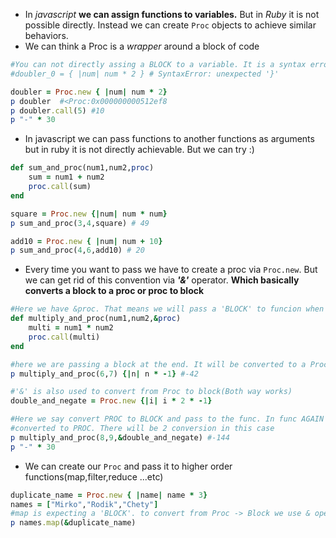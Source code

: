 - In _javascript_ **we can assign functions to variables.** But in _Ruby_ it is not possible directly. Instead we can create `Proc` objects to achieve similar behaviors.
- We can think a Proc is a _wrapper_ around a block of code
```rb
#You can not directly assing a BLOCK to a variable. It is a syntax error
#doubler_0 = { |num| num * 2 } # SyntaxError: unexpected '}'

doubler = Proc.new { |num| num * 2}
p doubler  #<Proc:0x000000000512ef8
p doubler.call(5) #10
p "-" * 30
```

- In javascript we can pass functions to another functions as arguments but in ruby it is not directly achievable. But we can try :)
```rb
def sum_and_proc(num1,num2,proc)
    sum = num1 + num2
    proc.call(sum)
end

square = Proc.new {|num| num * num}
p sum_and_proc(3,4,square) # 49

add10 = Proc.new { |num| num + 10}
p sum_and_proc(4,6,add10) # 20
```

- Every time you want to pass we have to create a proc via `Proc.new`. But we can get rid of this convention via ***'&'*** operator. 
**Which basically converts a block to a proc or proc to block**
```rb
#Here we have &proc. That means we will pass a 'BLOCK' to funcion when called, and our function will convert this block to a 'PROC' via '&' operator
def multiply_and_proc(num1,num2,&proc)
    multi = num1 * num2
    proc.call(multi)
end

#here we are passing a block at the end. It will be converted to a Proc by func itself via '&'
p multiply_and_proc(6,7) {|n| n * -1} #-42

#'&' is also used to convert from Proc to block(Both way works)
double_and_negate = Proc.new {|i| i * 2 * -1}

#Here we say convert PROC to BLOCK and pass to the func. In func AGAIN this BLOCK will be
#converted to PROC. There will be 2 conversion in this case
p multiply_and_proc(8,9,&double_and_negate) #-144
p "-" * 30
```
- We can create our `Proc` and pass it to higher order functions(map,filter,reduce ...etc)
```rb
duplicate_name = Proc.new { |name| name * 3}
names = ["Mirko","Rodik","Chety"]
#map is expecting a 'BLOCK'. to convert from Proc -> Block we use & operator
p names.map(&duplicate_name)
```



